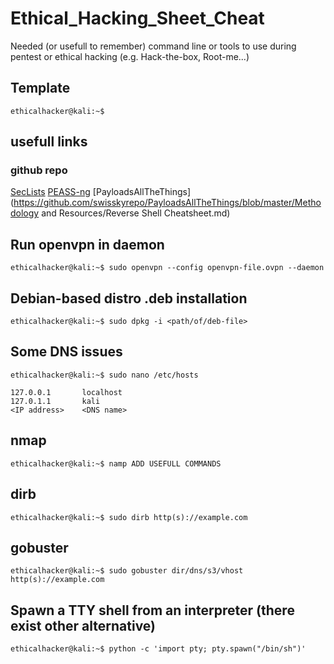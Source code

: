 # Ethical_Hacking_Sheet_Cheat
Needed (or usefull to remember) command line or tools to use during pentest or ethical hacking (e.g. Hack-the-box, Root-me...)

## Template
```console
ethicalhacker@kali:~$
```

## usefull links
### github repo
[SecLists](https://github.com/danielmiessler/SecLists)
[PEASS-ng](https://github.com/carlospolop/PEASS-ng)
[PayloadsAllTheThings](https://github.com/swisskyrepo/PayloadsAllTheThings/blob/master/Methodology and Resources/Reverse Shell Cheatsheet.md)

## Run openvpn in daemon
```console
ethicalhacker@kali:~$ sudo openvpn --config openvpn-file.ovpn --daemon
```
## Debian-based distro .deb installation
```console
ethicalhacker@kali:~$ sudo dpkg -i <path/of/deb-file>
```
## Some DNS issues
```console
ethicalhacker@kali:~$ sudo nano /etc/hosts

127.0.0.1       localhost
127.0.1.1       kali
<IP address>	<DNS name>

```
## nmap
```console
ethicalhacker@kali:~$ namp ADD USEFULL COMMANDS
```
## dirb
```console
ethicalhacker@kali:~$ sudo dirb http(s)://example.com
```
## gobuster    
```console
ethicalhacker@kali:~$ sudo gobuster dir/dns/s3/vhost http(s)://example.com
```

## Spawn a TTY shell from an interpreter (there exist other alternative)
```console
ethicalhacker@kali:~$ python -c 'import pty; pty.spawn("/bin/sh")'
```
